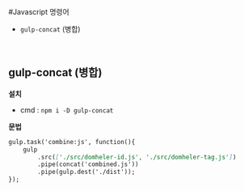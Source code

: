 #Javascript 명령어 
 - `gulp-concat` (병합)
<br>

## gulp-concat (병합) 
**설치** <br>
- cmd : `npm i -D gulp-concat` 

**문법** <br>
```md
gulp.task('combine:js', function(){
	gulp
		.src(['./src/domheler-id.js', './src/domheler-tag.js'])
		.pipe(concat('combined.js'))
		.pipe(gulp.dest('./dist'));
});
```

